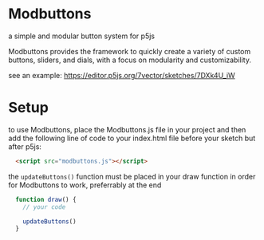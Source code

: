 # Modbuttons
a simple and modular button system for p5js

Modbuttons provides the framework to quickly create a variety of custom buttons, sliders, and dials, with a focus on modularity and customizability.

see an example: https://editor.p5js.org/7vector/sketches/7DXk4U_iW

# Setup
to use Modbuttons, place the Modbuttons.js file in your project and then add the following line of code to your index.html file before your sketch but after p5js:
```html
  <script src="modbuttons.js"></script>
```
the `updateButtons()` function must be placed in your draw function in order for Modbuttons to work, preferrably at the end
```js
  function draw() {
    // your code

    updateButtons()
  }
```
